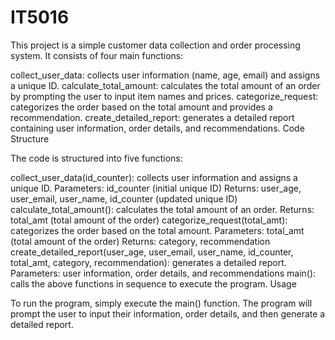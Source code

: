# IT5016

This project is a simple customer data collection and order processing system. It consists of four main functions:

collect_user_data: collects user information (name, age, email) and assigns a unique ID.
calculate_total_amount: calculates the total amount of an order by prompting the user to input item names and prices.
categorize_request: categorizes the order based on the total amount and provides a recommendation.
create_detailed_report: generates a detailed report containing user information, order details, and recommendations.
Code Structure

The code is structured into five functions:

collect_user_data(id_counter): collects user information and assigns a unique ID.
Parameters: id_counter (initial unique ID)
Returns: user_age, user_email, user_name, id_counter (updated unique ID)
calculate_total_amount(): calculates the total amount of an order.
Returns: total_amt (total amount of the order)
categorize_request(total_amt): categorizes the order based on the total amount.
Parameters: total_amt (total amount of the order)
Returns: category, recommendation
create_detailed_report(user_age, user_email, user_name, id_counter, total_amt, category, recommendation): generates a detailed report.
Parameters: user information, order details, and recommendations
main(): calls the above functions in sequence to execute the program.
Usage

To run the program, simply execute the main() function. The program will prompt the user to input their information, order details, and then generate a detailed report.
